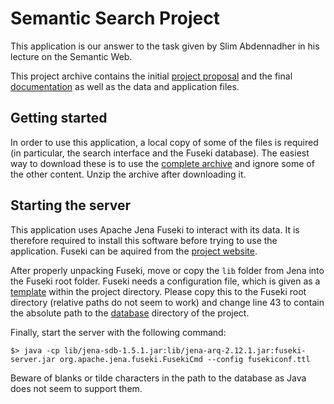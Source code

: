 Semantic Search Project
=======================

This application is our answer to the task given by Slim Abdennadher in his 
lecture on the Semantic Web.

This project archive contains the initial [project proposal](proposal) and the 
final [documentation](documentation) as well as the data and application files.

## Getting started

In order to use this application, a local copy of some of the files is 
required (in particular, the search interface and the Fuseki database). The 
easiest way to download these is to use the 
[complete archive](https://github.com/seaneble/dhbw_semanticweb/archive/master.zip) 
and ignore some of the other content. Unzip the archive after downloading it.

## Starting the server

This application uses Apache Jena Fuseki to interact with its data. It is 
therefore required to install this software before trying to use the 
application. Fuseki can be aquired from the 
[project website](http://jena.apache.org/download/index.cgi).

After properly unpacking Fuseki, move or copy the ```lib``` folder from Jena 
into the Fuseki root folder.
Fuseki needs a configuration file, which is given as a 
[template](fusekiconf.ttl) within the project directory. Please copy this to the
Fuseki root directory (relative paths do not seem to work) and change line 43 to
contain the absolute path to the [database](database) directory of the project.

Finally, start the server with the following command:

    $> java -cp lib/jena-sdb-1.5.1.jar:lib/jena-arq-2.12.1.jar:fuseki-server.jar org.apache.jena.fuseki.FusekiCmd --config fusekiconf.ttl

Beware of blanks or tilde characters in the path to the database as Java does 
not seem to support them.

